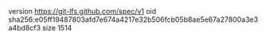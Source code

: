version https://git-lfs.github.com/spec/v1
oid sha256:e05ff19487803afd7e674a4217e32b506fcb05b8ae5e67a27800a3e3a4bd8cf3
size 1514
